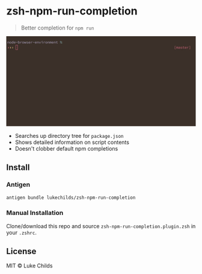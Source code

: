 # zsh-npm-run-completion

> Better completion for `npm run`

<img src="demo.gif" width="628">

* Searches up directory tree for `package.json`
* Shows detailed information on script contents
* Doesn't clobber default npm completions

## Install

### Antigen

```shell
antigen bundle lukechilds/zsh-npm-run-completion
```

### Manual Installation

Clone/download this repo and source `zsh-npm-run-completion.plugin.zsh` in your `.zshrc`.

## License

MIT © Luke Childs
